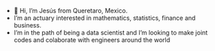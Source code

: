 - 👋 Hi, I’m Jesús from Queretaro, Mexico.
-  I’m an actuary interested in mathematics, statistics, finance and business.
-  I’m in the path of being a data scientist and I’m looking to make joint codes and colaborate with engineers around the world

